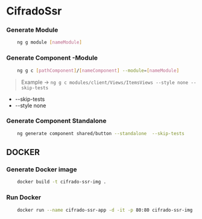 # CifradoSsr

### Generate Module
```sh
    ng g module [nameModule]
```

### Generate Component -Module
```sh
    ng g c [pathComponent]/[nameComponent] --module=[nameModule]
```
>Example -> `ng g c modules/client/Views/ItemsViews --style none --skip-tests`
* --skip-tests
* --style none

### Generate Component Standalone
```sh
    ng generate component shared/button --standalone  --skip-tests 
```
 
## DOCKER 

### Generate Docker image
```sh
    docker build -t cifrado-ssr-img .
```
### Run Docker 
```sh
    docker run --name cifrado-ssr-app -d -it -p 80:80 cifrado-ssr-img
```
